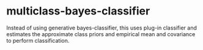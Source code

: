 # multiclass-bayes-classifier

Instead of using generative bayes-classifier, this uses plug-in classifier and estimates the approximate class priors and empirical mean and covariance to perform classification.
